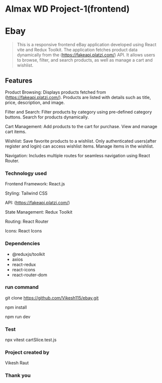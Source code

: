 # Almax WD Project-1(frontend)

# Ebay

> This is a responsive frontend eBay application developed using React vite and Redux Toolkit. The application fetches product data dynamically from the (https://fakeapi.platzi.com/) API. It allows users to browse, filter, and search products, as well as manage a cart and wishlist. 

## Features

Product Browsing:
Displays products fetched from (https://fakeapi.platzi.com/).
Products are listed with details such as title, price, description, and image.

Filter and Search:
Filter products by category using pre-defined category buttons.
Search for products dynamically.

Cart Management:
Add products to the cart for purchase.
View and manage cart items.

Wishlist:
Save favorite products to a wishlist.
Only authenticated users(after register and login) can access wishlist items.
Manage items in the wishlist.

Navigation:
Includes multiple routes for seamless navigation using React Router.

### Technology used

Frontend Framework: React.js

Styling: Tailwind CSS

API: (https://fakeapi.platzi.com/)

State Management: Redux Toolkit

Routing: React Router

Icons: React Icons

### Dependencies

- @reduxjs/toolkit
- axios
- react-redux
- react-icons
- react-router-dom

### run command

git clone https://github.com/Vikesh115/ebay.git

npm install

npm run dev

### Test

npx vitest cartSlice.test.js

### Project created by

Vikesh Raut

### Thank you